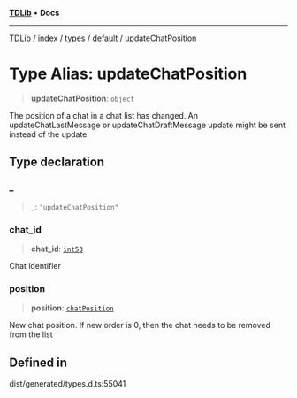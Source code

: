 [**TDLib**](../../../../../../README.md) • **Docs**

***

[TDLib](../../../../../../modules.md) / [index](../../../../../README.md) / [types](../../../README.md) / [default](../README.md) / updateChatPosition

# Type Alias: updateChatPosition

> **updateChatPosition**: `object`

The position of a chat in a chat list has changed. An updateChatLastMessage or updateChatDraftMessage update might be sent instead of the update

## Type declaration

### \_

> **\_**: `"updateChatPosition"`

### chat\_id

> **chat\_id**: [`int53`](int53.md)

Chat identifier

### position

> **position**: [`chatPosition`](chatPosition.md)

New chat position. If new order is 0, then the chat needs to be removed from the list

## Defined in

dist/generated/types.d.ts:55041
